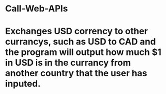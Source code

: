 # Call-Web-APIs
# Exchanges USD corrency to other currancys, such as USD to CAD and the program will output how much $1 in USD is in the currancy from another country that the user has inputed. 